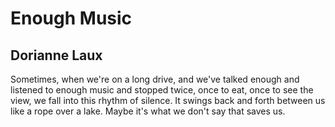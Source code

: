 # Enough Music
## Dorianne Laux
Sometimes, when we're on a long drive,
and we've talked enough and listened
to enough music and stopped twice,
once to eat, once to see the view,
we fall into this rhythm of silence.
It swings back and forth between us
like a rope over a lake.
Maybe it's what we don't say
that saves us.
